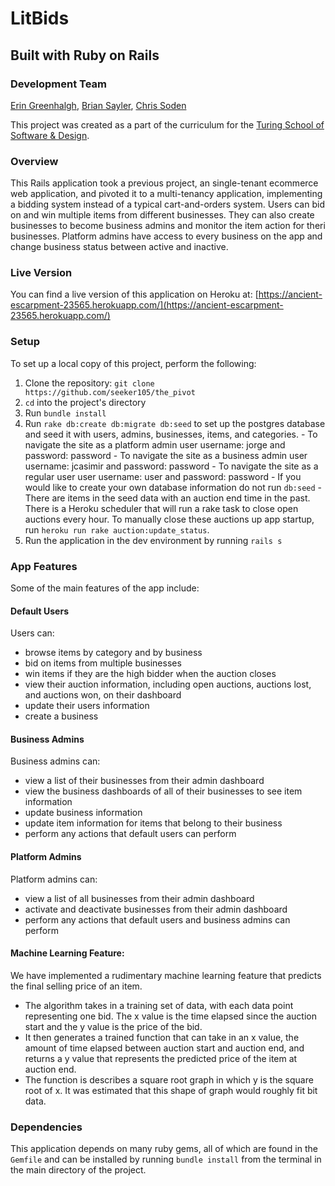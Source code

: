 # LitBids
## Built with Ruby on Rails

### Development Team
[Erin Greenhalgh](https://github.com/ErinGreenhalgh), [Brian Sayler](https://github.com/saylerb), [Chris Soden](https://github.com/seeker105)

This project was created as a part of the curriculum for the [Turing School of Software & Design](http://turing.io).

### Overview

This Rails application took a previous project, an single-tenant ecommerce web application, and pivoted it to  a multi-tenancy application, implementing a bidding system instead of a typical cart-and-orders system. Users can bid on and win multiple items from different businesses. They can also create businesses to become business admins and monitor the item action for theri businesses. Platform admins have access to every business on the app and change business status between active and inactive.

### Live Version

You can find a live version of this application on Heroku at: [https://ancient-escarpment-23565.herokuapp.com/](https://ancient-escarpment-23565.herokuapp.com/)

### Setup

To set up a local copy of this project, perform the following:

  1. Clone the repository: `git clone https://github.com/seeker105/the_pivot`
  2. `cd` into the project's directory
  3. Run `bundle install`
  4. Run `rake db:create db:migrate db:seed` to set up the postgres database and seed it with users, admins, businesses, items, and categories.
    - To navigate the site as a platform admin user username: jorge and password: password
    - To navigate the site as a business admin user username: jcasimir and password: password
    - To navigate the site as a regular user user username: user and password: password
    - If you would like to create your own database information do not run `db:seed`
    - There are items in the seed data with an auction end time in the past. There is a Heroku scheduler that will run a rake task to close open auctions every hour. To manually close these auctions up app startup, run `heroku run rake auction:update_status`.
  5. Run the application in the dev environment by running `rails s`

### App Features

Some of the main features of the app include:

#### Default Users
  Users can:
  - browse items by category and by business
  - bid on items from multiple businesses
  - win items if they are the high bidder when the auction closes
  - view their auction information, including open auctions, auctions lost, and auctions won, on their dashboard
  - update their users information
  - create a business

#### Business Admins
  Business admins can:
  - view a list of their businesses from their admin dashboard
  - view the business dashboards of all of their businesses to see item information
  - update business information
  - update item information for items that belong to their business
  - perform any actions that default users can perform

#### Platform Admins
  Platform admins can:
  - view a list of all businesses from their admin dashboard
  - activate and deactivate businesses from their admin dashboard
  - perform any actions that default users and business admins can perform

#### Machine Learning Feature:
  We have implemented a rudimentary machine learning feature that predicts the final selling price of an item.
  - The algorithm takes in a training set of data, with each data point representing one bid. The x value is the time elapsed since the auction start and the y value is the price of the bid.
  - It then generates a trained function that can take in an x value, the amount of time elapsed between auction start and auction end, and returns a y value that represents the predicted price of the item at auction end.
  - The function is describes a square root graph in which y is the square root of x. It was estimated that this shape of graph would roughly fit bit data. 

### Dependencies

This application depends on many ruby gems, all of which are found in the `Gemfile` and can be installed by running `bundle install` from the terminal in the main directory of the project.
